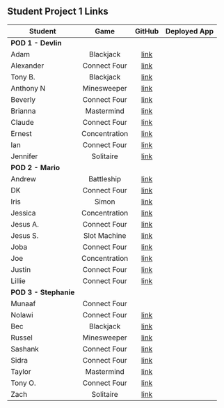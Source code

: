 ## Student Project 1 Links

| Student | Game | GitHub | Deployed App |
|---|:---:|:---:|:---:|
| **POD 1 - Devlin** |  |  |  |
| Adam | Blackjack | [link](https://github.com/adamascencio/Blackjack) |  |
| Alexander | Connect Four | [link](https://github.com/ahaines10/connect-four) |  |
| Tony B. | Blackjack | [link](https://github.com/anthonybrockett/blackjack-project-1) |  |
| Anthony N | Minesweeper | [link](https://github.com/abpandanguyen/Minesweeper-Project1) |  |
| Beverly | Connect Four | [link](https://github.com/bevcook126/connect4project) |  |
| Brianna | Mastermind | [link](https://github.com/heyjudesmom/Mastermind) |  |
| Claude | Connect Four | [link](https://github.com/claudecabalquinto/connect-4) |  |
| Ernest | Concentration | [link](https://github.com/loex345/Concentration) |  |
| Ian | Connect Four | [link](https://github.com/ianchan3/Connect-Four) |  |
| Jennifer | Solitaire | [link](https://github.com/jenstiza/Solitaire) |  |
| **POD 2 - Mario** |  |  |  |
| Andrew | Battleship | [link](https://github.com/Andrewbui389/BattleShip) |  |
| DK | Connect Four | [link](https://github.com/Dandd6541/Connect-4) |  |
| Iris | Simon | [link](https://github.com/iris-personal/Simon) |  |
| Jessica | Concentration | [link](https://github.com/jessmucklow/MemoryGame) |  |
| Jesus A. | Connect Four | [link](https://github.com/aaguilarvf39/Connect-Four) |  |
| Jesus S. | Slot Machine | [link](https://github.com/jesusi3/slots) |  |
| Joba | Connect Four | [link](https://github.com/jobaa11/connect-4-project-1) |  |
| Joe | Concentration | [link](https://github.com/JoeyGrimes/Memory) |  |
| Justin | Connect Four | [link](https://github.com/jmendoza13/Connect4) |  |
| Lillie | Connect Four | [link](https://github.com/lilliesheely/Connect4) |  |
| **POD 3 - Stephanie** |  |  |  |
| Munaaf | Connect Four |  |  |
| Nolawi | Connect Four | [link](https://github.com/noliw/Connect-4) |  |
| Bec | Blackjack | [link](https://github.com/becp12/Blackjack) |  |
| Russel | Minesweeper | [link](https://github.com/russellasagna/Minesweeper) |  |
| Sashank | Connect Four | [link](https://github.com/sashankrayapudi/connect-four) |  |
| Sidra | Connect Four | [link](https://github.com/SidrAkhtar/connect-4) |  |
| Taylor | Mastermind | [link](https://github.com/tnwatts/MasterMindFlayer) |  |
| Tony O. | Connect Four | [link](https://github.com/parseRock/connect-four) |  |
| Zach | Solitaire | [link](https://github.com/zseever/solitaire) |  |

